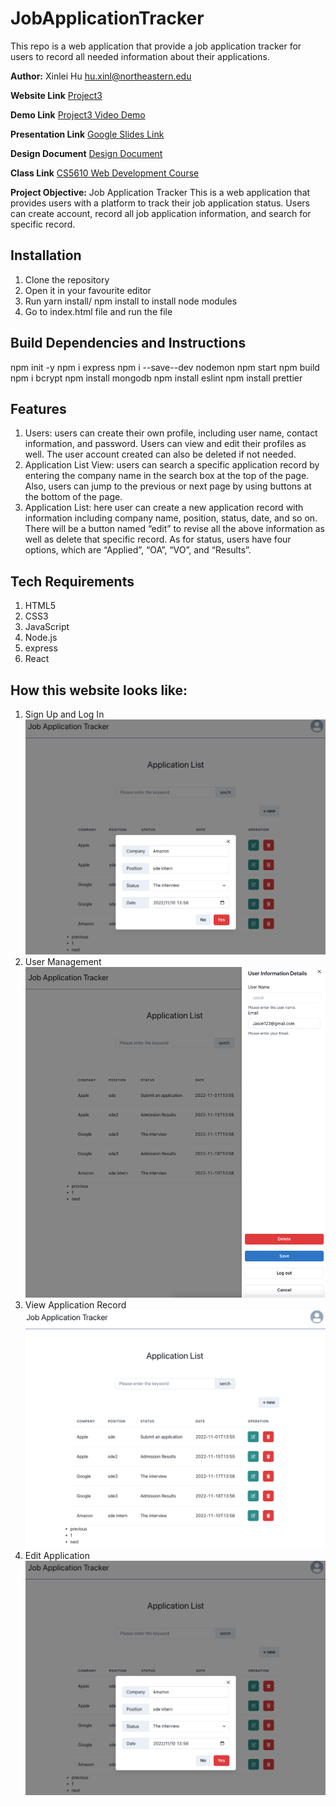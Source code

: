 # JobApplicationTracker
This repo is a web application that provide a job application tracker for users to record all needed information about their applications.

**Author:**
 Xinlei Hu
 hu.xinl@northeastern.edu

**Website Link**
[Project3](https://github.com/XinleiSherry/JobApplicationTracker)

**Demo Link**
[Project3 Video Demo](https://youtu.be/YGS9fBCfKOg)

**Presentation Link**
[Google Slides Link](https://docs.google.com/presentation/d/1jNK9H21Iy7H18Z45O1fF39J8oSFyB3cggLarHquPji8/edit?usp=sharing)

**Design Document**
[Design Document](https://docs.google.com/document/d/1ClD_y5na-4N0zE849l8INxw8mceb8D2tSydhyy07rUc/edit?usp=sharing)

**Class Link**
[CS5610 Web Development Course](https://johnguerra.co/classes/webDevelopment_fall_2022/)

**Project Objective:**
Job Application Tracker
This is a web application that provides users with a platform to track their job application status.
Users can create account, record all job application information, and search for specific record.
 
## Installation
1. Clone the repository
2. Open it in your favourite editor
3. Run yarn install/ npm install to install node modules
4. Go to index.html file and run the file 

## Build Dependencies and Instructions
npm init -y
npm i express
npm i --save--dev nodemon
npm start
npm build
npm i bcrypt
npm install mongodb
npm install eslint
npm install prettier

## Features
1. Users: users can create their own profile, including user name, contact information, and password. Users can view and edit their profiles as well. The user account created can also be deleted if not needed.
2. Application List View: users can search a specific application record by entering the company name in the search box at the top of the page. Also, users can jump to the previous or next page by using buttons at the bottom of the page.
3. Application List: here user can create a new application record with information including company name, position, status, date, and so on. There will be a button named “edit” to revise all the above information as well as delete that specific record. As for status, users have four options, which are “Applied”, “OA”, “VO”, and “Results”.

## Tech Requirements
1. HTML5
2. CSS3
3. JavaScript
4. Node.js 
5. express
6. React

## How this website looks like:
1. Sign Up and Log In
![](./front/document/edit.png)
2. User Management
![](./front/document/user.png)
3. View Application Record
![](./front/document/list.png)
4. Edit Application
![](./front/document/edit.png)